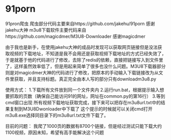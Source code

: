 # 91porn
91pron爬虫
爬虫部分代码主要来自https://github.com/jakehu/91porn 感谢jakehu大神
m3u8下载软件主要代码来自https://github.com/magicdmer/M3U8-Downloader 感谢magicdmer

由于我也是新手，在使用jakehu大神的成品时发现可以获取网页链接但是没法获取视频的下载地址，不知道是我不会用还是获取视频下载地址的方式已经失效了，于是就基于他的代码进行了修改，去除了redis的依赖，直接把链接写入到文件里了，这样虽然效率低了，但是用起来简单了很多也没什么问题。M3U8下载器部分则是对magicdmer大神的代码进行了修改，把原本的手动输入下载链接改为从文件里获取，并且支持标题。真正完全由本人写的部分只有downloadm3u8.py

使用方式：
1.下载所有文件放到同一个文件夹内
2.运行run.bat，根据提示输入想要抓取的页数（确保自己能访问91的网址，网址在common.py的第16行）
3.等到cmd窗口出现 所有视频下载地址获取完成，接下来可以把存在m3u8url.txt中的结果复制到M3U8Dwonloader中下载了 这个提示的时候就可以关闭cmd打开m3u8.exe选择同目录下的m3u8url.txt文件下载了。

目前的问题：
我爬了1000页的数据有8700个链接，但是经过测试只能下载大约1100视频，原因未知，希望有高手能解决这个问题
